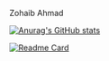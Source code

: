 Zohaib Ahmad 




[![Anurag's GitHub stats](https://github-readme-stats.vercel.app/api?username=Kingjo1287&show_icons=true&theme=dracula)](https://github.com/anuraghazra/github-readme-stats)

[![Readme Card](https://github-readme-stats.vercel.app/api/pin/?username=anuraghazra&repo=github-readme-stats)](https://github.com/anuraghazra/github-readme-stats)
